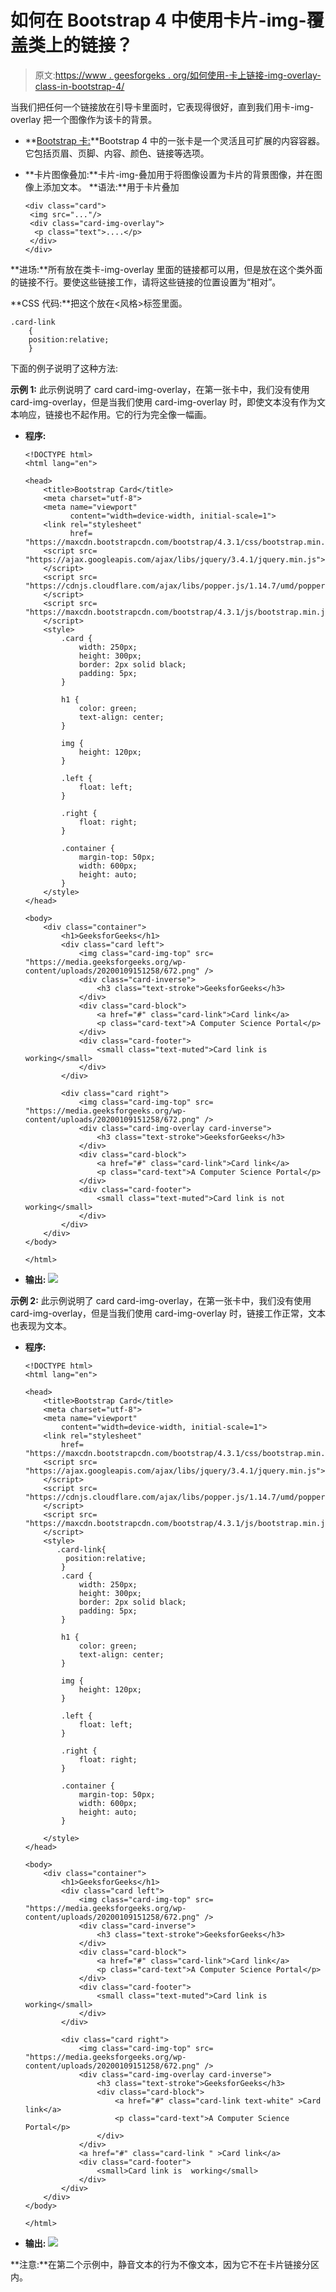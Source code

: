 # 如何在 Bootstrap 4 中使用卡片-img-覆盖类上的链接？

> 原文:[https://www . geesforgeks . org/如何使用-卡上链接-img-overlay-class-in-bootstrap-4/](https://www.geeksforgeeks.org/how-to-use-links-on-card-img-overlay-class-in-bootstrap-4/)

当我们把任何一个链接放在引导卡里面时，它表现得很好，直到我们用卡-img-overlay 把一个图像作为该卡的背景。

*   **[Bootstrap 卡:](https://www.geeksforgeeks.org/bootstrap-cards/)**Bootstrap 4 中的一张卡是一个灵活且可扩展的内容容器。它包括页眉、页脚、内容、颜色、链接等选项。
*   **卡片图像叠加:**卡片-img-叠加用于将图像设置为卡片的背景图像，并在图像上添加文本。
    **语法:**用于卡片叠加

    ```
    <div class="card">
     <img src="..."/>
     <div class="card-img-overlay">
      <p class="text">....</p>
     </div>
    </div>
    ```

**进场:**所有放在类卡-img-overlay 里面的链接都可以用，但是放在这个类外面的链接不行。要使这些链接工作，请将这些链接的位置设置为“相对”。

**CSS 代码:**把这个放在<风格>标签里面。

```
.card-link 
    { 
    position:relative; 
    }

```

下面的例子说明了这种方法:

**示例 1:** 此示例说明了 card card-img-overlay，在第一张卡中，我们没有使用 card-img-overlay，但是当我们使用 card-img-overlay 时，即使文本没有作为文本响应，链接也不起作用。它的行为完全像一幅画。

*   **程序:**

    ```
    <!DOCTYPE html>
    <html lang="en">

    <head>
        <title>Bootstrap Card</title>
        <meta charset="utf-8">
        <meta name="viewport" 
              content="width=device-width, initial-scale=1">
        <link rel="stylesheet"
              href=
    "https://maxcdn.bootstrapcdn.com/bootstrap/4.3.1/css/bootstrap.min.css">
        <script src=
    "https://ajax.googleapis.com/ajax/libs/jquery/3.4.1/jquery.min.js">
        </script>
        <script src=
    "https://cdnjs.cloudflare.com/ajax/libs/popper.js/1.14.7/umd/popper.min.js">
        </script>
        <script src=
    "https://maxcdn.bootstrapcdn.com/bootstrap/4.3.1/js/bootstrap.min.js">
        </script>
        <style>
            .card {
                width: 250px;
                height: 300px;
                border: 2px solid black;
                padding: 5px;
            }

            h1 {
                color: green;
                text-align: center;
            }

            img {
                height: 120px;
            }

            .left {
                float: left;
            }

            .right {
                float: right;
            }

            .container {
                margin-top: 50px;
                width: 600px;
                height: auto;
            }
        </style>
    </head>

    <body>
        <div class="container">
            <h1>GeeksforGeeks</h1>
            <div class="card left">
                <img class="card-img-top" src=
    "https://media.geeksforgeeks.org/wp-content/uploads/20200109151258/672.png" />
                <div class="card-inverse">
                    <h3 class="text-stroke">GeeksforGeeks</h3>
                </div>
                <div class="card-block">
                    <a href="#" class="card-link">Card link</a>
                    <p class="card-text">A Computer Science Portal</p>
                </div>
                <div class="card-footer">
                    <small class="text-muted">Card link is working</small>
                </div>
            </div>

            <div class="card right">
                <img class="card-img-top" src=
    "https://media.geeksforgeeks.org/wp-content/uploads/20200109151258/672.png" />
                <div class="card-img-overlay card-inverse">
                    <h3 class="text-stroke">GeeksforGeeks</h3>
                </div>
                <div class="card-block">
                    <a href="#" class="card-link">Card link</a>
                    <p class="card-text">A Computer Science Portal</p>
                </div>
                <div class="card-footer">
                    <small class="text-muted">Card link is not working</small>
                </div>
            </div>
        </div>
    </body>

    </html>
    ```

*   **输出:**
    ![](img/c2722f6abd10d1472060e8d5a51e2e6e.png)

**示例 2:** 此示例说明了 card card-img-overlay，在第一张卡中，我们没有使用 card-img-overlay，但是当我们使用 card-img-overlay 时，链接工作正常，文本也表现为文本。

*   **程序:**

    ```
    <!DOCTYPE html>
    <html lang="en">

    <head>
        <title>Bootstrap Card</title>
        <meta charset="utf-8">
        <meta name="viewport"
            content="width=device-width, initial-scale=1">
        <link rel="stylesheet"
            href=
    "https://maxcdn.bootstrapcdn.com/bootstrap/4.3.1/css/bootstrap.min.css">
        <script src=
    "https://ajax.googleapis.com/ajax/libs/jquery/3.4.1/jquery.min.js">
        </script>
        <script src=
    "https://cdnjs.cloudflare.com/ajax/libs/popper.js/1.14.7/umd/popper.min.js">
        </script>
        <script src=
    "https://maxcdn.bootstrapcdn.com/bootstrap/4.3.1/js/bootstrap.min.js">
        </script>
        <style>
           .card-link{
             position:relative;
            }
            .card {
                width: 250px;
                height: 300px;
                border: 2px solid black;
                padding: 5px;
            }

            h1 {
                color: green;
                text-align: center;
            }

            img {
                height: 120px;
            }

            .left {
                float: left;
            }

            .right {
                float: right;
            }

            .container {
                margin-top: 50px;
                width: 600px;
                height: auto;
            }

        </style>
    </head>

    <body>
        <div class="container">
            <h1>GeeksforGeeks</h1>
            <div class="card left">
                <img class="card-img-top" src=
    "https://media.geeksforgeeks.org/wp-content/uploads/20200109151258/672.png" />
                <div class="card-inverse">
                    <h3 class="text-stroke">GeeksforGeeks</h3>
                </div>
                <div class="card-block">
                    <a href="#" class="card-link">Card link</a>
                    <p class="card-text">A Computer Science Portal</p>
                </div>
                <div class="card-footer">
                    <small class="text-muted">Card link is working</small>
                </div>
            </div>

            <div class="card right">
                <img class="card-img-top" src=
    "https://media.geeksforgeeks.org/wp-content/uploads/20200109151258/672.png" />
                <div class="card-img-overlay card-inverse">
                    <h3 class="text-stroke">GeeksforGeeks</h3>
                    <div class="card-block">
                        <a href="#" class="card-link text-white" >Card link</a>
                        <p class="card-text">A Computer Science Portal</p>
                    </div>
                </div>
                <a href="#" class="card-link " >Card link</a>
                <div class="card-footer">
                    <small>Card link is  working</small>
                </div>
            </div>
        </div>
    </body>

    </html>                    
    ```

*   **输出:** ![](img/96080bd3c32187cdf815ed85312e6876.png)

**注意:**在第二个示例中，静音文本的行为不像文本，因为它不在卡片链接分区内。